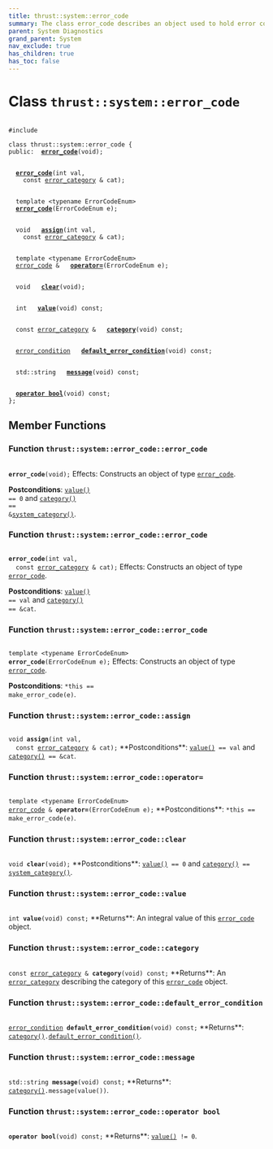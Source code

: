 ```yaml
---
title: thrust::system::error_code
summary: The class error_code describes an object used to hold error code values, such as those originating from the operating system or other low-level application program interfaces. 
parent: System Diagnostics
grand_parent: System
nav_exclude: true
has_children: true
has_toc: false
---
```


# Class `thrust::system::error_code`

<code class="doxybook">
<span>#include <thrust/system/error_code.h></span><br>
<span>class thrust::system::error&#95;code {</span>
<span>public:</span><span>&nbsp;&nbsp;<b><a href="{{ site.baseurl }}/api/classes/classthrust_1_1system_1_1error__code.html#function-error-code">error&#95;code</a></b>(void);</span>
<br>
<span>&nbsp;&nbsp;<b><a href="{{ site.baseurl }}/api/classes/classthrust_1_1system_1_1error__code.html#function-error-code">error&#95;code</a></b>(int val,</span>
<span>&nbsp;&nbsp;&nbsp;&nbsp;const <a href="{{ site.baseurl }}/api/classes/classthrust_1_1system_1_1error__category.html">error_category</a> & cat);</span>
<br>
<span>&nbsp;&nbsp;template &lt;typename ErrorCodeEnum&gt;</span>
<span>&nbsp;&nbsp;<b><a href="{{ site.baseurl }}/api/classes/classthrust_1_1system_1_1error__code.html#function-error-code">error&#95;code</a></b>(ErrorCodeEnum e);</span>
<br>
<span>&nbsp;&nbsp;void </span><span>&nbsp;&nbsp;<b><a href="{{ site.baseurl }}/api/classes/classthrust_1_1system_1_1error__code.html#function-assign">assign</a></b>(int val,</span>
<span>&nbsp;&nbsp;&nbsp;&nbsp;const <a href="{{ site.baseurl }}/api/classes/classthrust_1_1system_1_1error__category.html">error_category</a> & cat);</span>
<br>
<span>&nbsp;&nbsp;template &lt;typename ErrorCodeEnum&gt;</span>
<span>&nbsp;&nbsp;<a href="{{ site.baseurl }}/api/classes/classthrust_1_1system_1_1error__code.html">error_code</a> & </span><span>&nbsp;&nbsp;<b><a href="{{ site.baseurl }}/api/classes/classthrust_1_1system_1_1error__code.html#function-operator=">operator=</a></b>(ErrorCodeEnum e);</span>
<br>
<span>&nbsp;&nbsp;void </span><span>&nbsp;&nbsp;<b><a href="{{ site.baseurl }}/api/classes/classthrust_1_1system_1_1error__code.html#function-clear">clear</a></b>(void);</span>
<br>
<span>&nbsp;&nbsp;int </span><span>&nbsp;&nbsp;<b><a href="{{ site.baseurl }}/api/classes/classthrust_1_1system_1_1error__code.html#function-value">value</a></b>(void) const;</span>
<br>
<span>&nbsp;&nbsp;const <a href="{{ site.baseurl }}/api/classes/classthrust_1_1system_1_1error__category.html">error_category</a> & </span><span>&nbsp;&nbsp;<b><a href="{{ site.baseurl }}/api/classes/classthrust_1_1system_1_1error__code.html#function-category">category</a></b>(void) const;</span>
<br>
<span>&nbsp;&nbsp;<a href="{{ site.baseurl }}/api/classes/classthrust_1_1system_1_1error__condition.html">error_condition</a> </span><span>&nbsp;&nbsp;<b><a href="{{ site.baseurl }}/api/classes/classthrust_1_1system_1_1error__code.html#function-default-error-condition">default&#95;error&#95;condition</a></b>(void) const;</span>
<br>
<span>&nbsp;&nbsp;std::string </span><span>&nbsp;&nbsp;<b><a href="{{ site.baseurl }}/api/classes/classthrust_1_1system_1_1error__code.html#function-message">message</a></b>(void) const;</span>
<br>
<span>&nbsp;&nbsp;<b><a href="{{ site.baseurl }}/api/classes/classthrust_1_1system_1_1error__code.html#function-operator-bool">operator bool</a></b>(void) const;</span>
<span>};</span>
</code>

## Member Functions

<h3 id="function-error-code">
Function <code>thrust::system::error&#95;code::error&#95;code</code>
</h3>

<code class="doxybook">
<span><b>error_code</b>(void);</span></code>
Effects: Constructs an object of type <code><a href="{{ site.baseurl }}/api/classes/classthrust_1_1system_1_1error__code.html">error&#95;code</a></code>. 

**Postconditions**:
<code><a href="{{ site.baseurl }}/api/classes/classthrust_1_1system_1_1error__code.html#function-value">value()</a> == 0</code> and <code><a href="{{ site.baseurl }}/api/classes/classthrust_1_1system_1_1error__code.html#function-category">category()</a> == &<a href="{{ site.baseurl }}/api/groups/group__system__diagnostics.html#function-system-category">system&#95;category()</a></code>. 

<h3 id="function-error-code">
Function <code>thrust::system::error&#95;code::error&#95;code</code>
</h3>

<code class="doxybook">
<span><b>error_code</b>(int val,</span>
<span>&nbsp;&nbsp;const <a href="{{ site.baseurl }}/api/classes/classthrust_1_1system_1_1error__category.html">error_category</a> & cat);</span></code>
Effects: Constructs an object of type <code><a href="{{ site.baseurl }}/api/classes/classthrust_1_1system_1_1error__code.html">error&#95;code</a></code>. 

**Postconditions**:
<code><a href="{{ site.baseurl }}/api/classes/classthrust_1_1system_1_1error__code.html#function-value">value()</a> == val</code> and <code><a href="{{ site.baseurl }}/api/classes/classthrust_1_1system_1_1error__code.html#function-category">category()</a> == &cat</code>. 

<h3 id="function-error-code">
Function <code>thrust::system::error&#95;code::error&#95;code</code>
</h3>

<code class="doxybook">
<span>template &lt;typename ErrorCodeEnum&gt;</span>
<span><b>error_code</b>(ErrorCodeEnum e);</span></code>
Effects: Constructs an object of type <code><a href="{{ site.baseurl }}/api/classes/classthrust_1_1system_1_1error__code.html">error&#95;code</a></code>. 

**Postconditions**:
<code>&#42;this == make&#95;error&#95;code(e)</code>. 

<h3 id="function-assign">
Function <code>thrust::system::error&#95;code::assign</code>
</h3>

<code class="doxybook">
<span>void </span><span><b>assign</b>(int val,</span>
<span>&nbsp;&nbsp;const <a href="{{ site.baseurl }}/api/classes/classthrust_1_1system_1_1error__category.html">error_category</a> & cat);</span></code>
**Postconditions**:
<code><a href="{{ site.baseurl }}/api/classes/classthrust_1_1system_1_1error__code.html#function-value">value()</a> == val</code> and <code><a href="{{ site.baseurl }}/api/classes/classthrust_1_1system_1_1error__code.html#function-category">category()</a> == &cat</code>. 

<h3 id="function-operator=">
Function <code>thrust::system::error&#95;code::operator=</code>
</h3>

<code class="doxybook">
<span>template &lt;typename ErrorCodeEnum&gt;</span>
<span><a href="{{ site.baseurl }}/api/classes/classthrust_1_1system_1_1error__code.html">error_code</a> & </span><span><b>operator=</b>(ErrorCodeEnum e);</span></code>
**Postconditions**:
<code>&#42;this == make&#95;error&#95;code(e)</code>. 

<h3 id="function-clear">
Function <code>thrust::system::error&#95;code::clear</code>
</h3>

<code class="doxybook">
<span>void </span><span><b>clear</b>(void);</span></code>
**Postconditions**:
<code><a href="{{ site.baseurl }}/api/classes/classthrust_1_1system_1_1error__code.html#function-value">value()</a> == 0</code> and <code><a href="{{ site.baseurl }}/api/classes/classthrust_1_1system_1_1error__code.html#function-category">category()</a> == <a href="{{ site.baseurl }}/api/groups/group__system__diagnostics.html#function-system-category">system&#95;category()</a></code>. 

<h3 id="function-value">
Function <code>thrust::system::error&#95;code::value</code>
</h3>

<code class="doxybook">
<span>int </span><span><b>value</b>(void) const;</span></code>
**Returns**:
An integral value of this <code><a href="{{ site.baseurl }}/api/classes/classthrust_1_1system_1_1error__code.html">error&#95;code</a></code> object. 

<h3 id="function-category">
Function <code>thrust::system::error&#95;code::category</code>
</h3>

<code class="doxybook">
<span>const <a href="{{ site.baseurl }}/api/classes/classthrust_1_1system_1_1error__category.html">error_category</a> & </span><span><b>category</b>(void) const;</span></code>
**Returns**:
An <code><a href="{{ site.baseurl }}/api/classes/classthrust_1_1system_1_1error__category.html">error&#95;category</a></code> describing the category of this <code><a href="{{ site.baseurl }}/api/classes/classthrust_1_1system_1_1error__code.html">error&#95;code</a></code> object. 

<h3 id="function-default-error-condition">
Function <code>thrust::system::error&#95;code::default&#95;error&#95;condition</code>
</h3>

<code class="doxybook">
<span><a href="{{ site.baseurl }}/api/classes/classthrust_1_1system_1_1error__condition.html">error_condition</a> </span><span><b>default_error_condition</b>(void) const;</span></code>
**Returns**:
<code><a href="{{ site.baseurl }}/api/classes/classthrust_1_1system_1_1error__code.html#function-category">category()</a>.<a href="{{ site.baseurl }}/api/classes/classthrust_1_1system_1_1error__code.html#function-default-error-condition">default&#95;error&#95;condition()</a></code>. 

<h3 id="function-message">
Function <code>thrust::system::error&#95;code::message</code>
</h3>

<code class="doxybook">
<span>std::string </span><span><b>message</b>(void) const;</span></code>
**Returns**:
<code><a href="{{ site.baseurl }}/api/classes/classthrust_1_1system_1_1error__code.html#function-category">category()</a>.message(value())</code>. 

<h3 id="function-operator-bool">
Function <code>thrust::system::error&#95;code::operator bool</code>
</h3>

<code class="doxybook">
<span><b>operator bool</b>(void) const;</span></code>
**Returns**:
<code><a href="{{ site.baseurl }}/api/classes/classthrust_1_1system_1_1error__code.html#function-value">value()</a> != 0</code>. 


